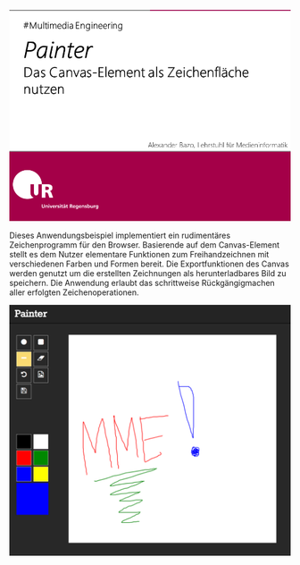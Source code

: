 ![Titelseite für Übung: Painter App](docs/images/cover.png)

Dieses Anwendungsbeispiel implementiert ein rudimentäres Zeichenprogramm für den Browser. Basierende auf dem Canvas-Element stellt es dem Nutzer elementare Funktionen zum Freihandzeichnen mit verschiedenen Farben und Formen bereit. Die Exportfunktionen des Canvas werden genutzt um die erstellten Zeichnungen als herunterladbares Bild zu speichern. Die Anwendung erlaubt das schrittweise Rückgängigmachen aller erfolgten Zeichenoperationen.

![Screenshot der Anwendung](docs/images/final.png)